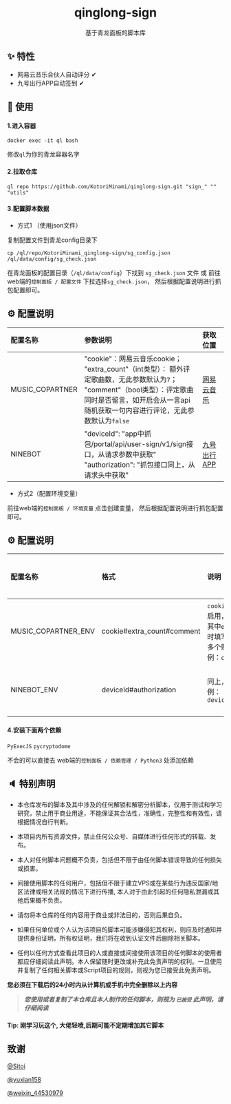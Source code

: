 <h1 align="center">qinglong-sign</h1>

<div align="center">
    基于青龙面板的脚本库
</div>

## ✨ 特性

- 网易云音乐合伙人自动评分 ✔
- 九号出行APP自动签到 ✔

## 🔨 使用


#### 1.进入容器
```
docker exec -it ql bash
```
修改`ql`为你的青龙容器名字

#### 2.拉取仓库
```
ql repo https://github.com/KotoriMinami/qinglong-sign.git "sign_" "" "utils"
```
#### 3.配置脚本数据
- 方式1 （使用json文件）

复制配置文件到青龙config目录下
```
cp /ql/repo/KotoriMinami_qinglong-sign/sg_config.json /ql/data/config/sg_check.json
```

在青龙面板的配置目录（`/ql/data/config`）下找到 `sg_check.json` 文件 或 前往web端的`控制面板 / 配置文件` 下拉选择`sg_check.json`，
然后根据配置说明进行抓包配置即可。

## ⚙ 配置说明

| 配置名称            | 参数说明                                                                                                                                | 获取位置                                    |
|:----------------|:------------------------------------------------------------------------------------------------------------------------------------|:----------------------------------------|
| MUSIC_COPARTNER | "cookie"：网易云音乐cookie；<br/>"extra_count"（int类型）： 额外评定歌曲数，无此参数默认为`7`；<br/>"comment"（bool类型）：评定歌曲同时是否留言，如开启会从一言api随机获取一句内容进行评论，无此参数默认为`false` | [网易云音乐](https://music.163.com/)         |
| NINEBOT         | "deviceId": "app中抓包/portal/api/user-sign/v1/sign接口，从请求参数中获取"<br/>"authorization": "抓包接口同上，从请求头中获取"                                                                                                                               | [九号出行APP](https://www.ninebot.com/app/) |

- 方式2（配置环境变量）

前往web端的`控制面板 / 环境变量` 点击创建变量，
然后根据配置说明进行抓包配置即可。

## ⚙ 配置说明

| 配置名称                | 格式                        | 说明                                                                                                                                                  | 获取位置                                    |
|:--------------------|:--------------------------|:----------------------------------------------------------------------------------------------------------------------------------------------------|:----------------------------------------|
| MUSIC_COPARTNER_ENV | cookie#extra_count#comment | `cookie`、`extra_count`同上，`comment`为非0的值表示启用，默认不启用。<br/>其中`extra_count、comment`可不填写，如填写需同时填写。<br/>多个账号`&`分隔。<br/>例：`cookie1&cookie2#7#1&cookie3#8#0 ` | [网易云音乐](https://music.163.com/)         |
| NINEBOT_ENV         | deviceId#authorization    | 同上，多个账号`&` 分隔。<br/>例：`deviceId#authorization&deviceId#authorization`                                                                                                        | [九号出行APP](https://www.ninebot.com/app/) |

#### 4.安装下面两个依赖
`PyExecJS`
`pycryptodome`

不会的可以直接去 web端的`控制面板 / 依赖管理 / Python3` 处添加依赖



## 🔈 特别声明

- 本仓库发布的脚本及其中涉及的任何解锁和解密分析脚本，仅用于测试和学习研究，禁止用于商业用途，不能保证其合法性，准确性，完整性和有效性，请根据情况自行判断。

- 本项目内所有资源文件，禁止任何公众号、自媒体进行任何形式的转载、发布。

- 本人对任何脚本问题概不负责，包括但不限于由任何脚本错误导致的任何损失或损害。

- 间接使用脚本的任何用户，包括但不限于建立VPS或在某些行为违反国家/地区法律或相关法规的情况下进行传播, 本人对于由此引起的任何隐私泄漏或其他后果概不负责。

- 请勿将本仓库的任何内容用于商业或非法目的，否则后果自负。

- 如果任何单位或个人认为该项目的脚本可能涉嫌侵犯其权利，则应及时通知并提供身份证明，所有权证明，我们将在收到认证文件后删除相关脚本。

- 任何以任何方式查看此项目的人或直接或间接使用该项目的任何脚本的使用者都应仔细阅读此声明。本人保留随时更改或补充此免责声明的权利。一旦使用并复制了任何相关脚本或Script项目的规则，则视为您已接受此免责声明。

**您必须在下载后的24小时内从计算机或手机中完全删除以上内容**

> ***您使用或者复制了本仓库且本人制作的任何脚本，则视为 `已接受` 此声明，请仔细阅读***


#### Tip: 刚学习玩这个, 大佬轻喷,后期可能不定期增加其它脚本

## 致谢

[@Sitoi](https://github.com/Sitoi)

[@yuxian158](https://github.com/yuxian158/)

[@weixin_44530979](https://blog.csdn.net/weixin_44530979)
